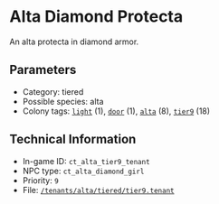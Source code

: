 # Alta Diamond Protecta

An alta protecta in diamond armor.

## Parameters

- Category: tiered
- Possible species: alta
- Colony tags: [`light`](https://ceterai.github.io/MyEnternia/Wiki/Tags/Light) (1), [`door`](https://ceterai.github.io/MyEnternia/Wiki/Tags/Door) (1), [`alta`](https://ceterai.github.io/MyEnternia/Wiki/Tags/Alta) (8), [`tier9`](https://ceterai.github.io/MyEnternia/Wiki/Tags/Tier9) (18)

## Technical Information

- In-game ID: `ct_alta_tier9_tenant`
- NPC type: `ct_alta_diamond_girl`
- Priority: `9`
- File: [`/tenants/alta/tiered/tier9.tenant`](https://github.com/Ceterai/Enternia/blob/main/tenants/alta/tiered/tier9.tenant)
